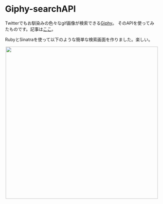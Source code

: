 # Giphy-searchAPI

Twitterでもお馴染みの色々なgif画像が検索できる[Giphy](https://giphy.com/)。
そのAPIを使ってみたものです。記事は[ここ](https://qiita.com/onetk/private/5244a359958bb22f7bb6)。

RubyとSinatraを使って以下のような簡単な検索画面を作りました。楽しい。


<div align="center">
<img src="https://media.giphy.com/media/fURhoJ4i6n9o8oGhSo/giphy.gif" width="500">
</div>